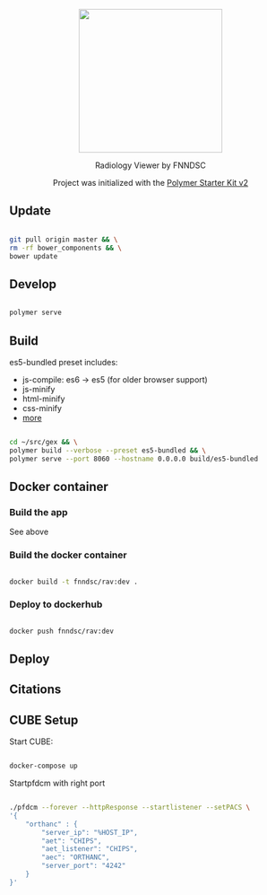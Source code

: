 
<p align="center"><img width="256px" src ="https://user-images.githubusercontent.com/214063/32576569-9cf89f9a-c4d7-11e7-9bd8-9fe838ed2915.png" /></p>

<p align="center">
Radiology Viewer by FNNDSC
</p>

<p align="center">
Project was initialized with the <a href="https://github.com/PolymerElements/polymer-starter-kit">Polymer Starter Kit v2</a>
</p>

## Update

``` bash

git pull origin master && \
rm -rf bower_components && \
bower update

```

## Develop

``` bash

polymer serve

```

## Build

es5-bundled preset includes:

* js-compile: es6 -> es5 (for older browser support)
* js-minify
* html-minify
* css-minify
* [more](https://www.polymer-project.org/1.0/docs/tools/polymer-cli)

``` bash

cd ~/src/gex && \
polymer build --verbose --preset es5-bundled && \
polymer serve --port 8060 --hostname 0.0.0.0 build/es5-bundled

```

## Docker container

### Build the app

See above

### Build the docker container

``` bash

docker build -t fnndsc/rav:dev .

```

### Deploy to dockerhub

``` bash

docker push fnndsc/rav:dev

```

## Deploy

## Citations

## CUBE Setup

Start CUBE:

``` bash

docker-compose up

```

Startpfdcm with right port

``` bash

./pfdcm --forever --httpResponse --startlistener --setPACS \
'{
    "orthanc" : {
        "server_ip": "%HOST_IP",
        "aet": "CHIPS",
        "aet_listener": "CHIPS",
        "aec": "ORTHANC",
        "server_port": "4242"
    }
}'

```
